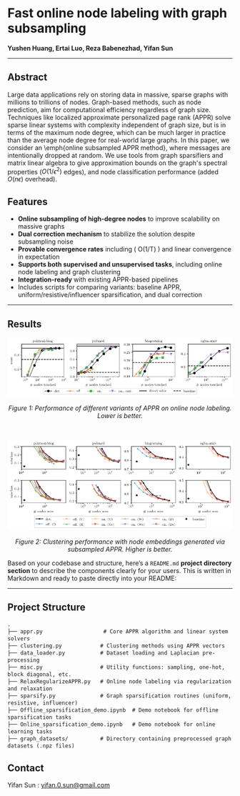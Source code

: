 # Fast online node labeling with graph subsampling
**Yushen Huang, Ertai Luo, Reza Babenezhad, Yifan Sun**

<!--
This repository contains the official implementation of the method described in our paper:

**Fast online node labeling with graph subsampling**  
Yushen Huang, Ertai Luo, Reza Babenezhad, Yifan Sun
 arXiv: [link to paper] **TBD** -->

<!--**[Read the paper here](LINK_TO_PAPER)**-->

---

## Abstract

Large data applications rely on storing data in massive, sparse graphs with millions to trillions of nodes. Graph-based methods, such as node prediction, aim for computational efficiency regardless of graph size. Techniques like localized approximate personalized page rank (APPR) solve sparse linear systems with complexity independent of graph size, but is in terms of the maximum node degree, which can be much larger in practice than the average node degree for real-world large graphs. In this paper, we consider an \emph{online subsampled APPR method}, where messages are intentionally dropped at random.   We use tools from graph sparsifiers and matrix linear algebra to give approximation bounds on  the graph's spectral properties ($O(1/\epsilon^2)$ edges), and    node classification performance (added $O(n\epsilon)$ overhead).

## Features

- **Online subsampling of high-degree nodes** to improve scalability on massive graphs
- **Dual correction mechanism** to stabilize the solution despite subsampling noise
- **Provable convergence rates** including \( O(1/T) \) and linear convergence in expectation
- **Supports both supervised and unsupervised tasks**, including online node labeling and graph clustering
- **Integration-ready** with existing APPR-based pipelines
- Includes scripts for comparing variants: baseline APPR, uniform/resistive/influencer sparsification, and dual correction

--- 

## Results

<p align="center">
  <img src="figs/all_clustering_tradeoff.png" width="600">
</p>
<p align="center"><em>Figure 1: Performance of different variants of APPR on online node labeling. Lower is better.</em></p>

<br/>

<p align="center">
  <img src="figs/all_learning_misclass_tradeoff.png" width="600">
</p>
<p align="center"><em>Figure 2: Clustering performance with node embeddings generated via subsampled APPR. Higher is better.</em></p>




Based on your codebase and structure, here’s a `README.md` **project directory section** to describe the components clearly for your users. This is written in Markdown and ready to paste directly into your README:

---

## Project Structure

```
.
├── appr.py                   # Core APPR algorithm and linear system solvers
├── clustering.py            # Clustering methods using APPR vectors
├── data_loader.py           # Dataset loading and Laplacian pre-processing
├── misc.py                  # Utility functions: sampling, one-hot, block diagonal, etc.
├── RelaxRegularizeAPPR.py   # Online node labeling via regularization and relaxation
├── sparsify.py              # Graph sparsification routines (uniform, resistive, influencer)
├── Offline_sparsification_demo.ipynb  # Demo notebook for offline sparsification tasks
├── Online_sparsification_demo.ipynb   # Demo notebook for online learning tasks
├── graph_datasets/          # Directory containing preprocessed graph datasets (.npz files)
```
 <!--
## Citation

If you use this code or build on this work, please cite:

```bibtex
@article{huang2025graphsubsampled,
  title={Fast online node labeling with graph subsampling},
  author={Huang, Yushen and Luo, Ertai and Babenezhad, Reza and Sun, Yifan},
  journal={arXiv preprint arXiv:TBD},
  year={2025}
}
```-->


## Contact
Yifan Sun : yifan.0.sun@gmail.com


